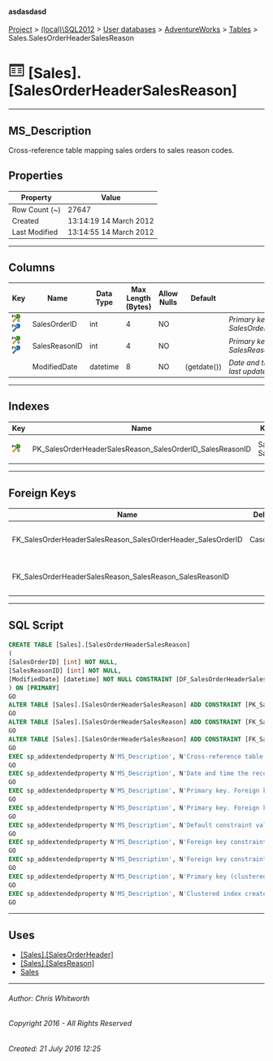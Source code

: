 #### asdasdasd

[Project](../../../../index.md) > [(local)\\SQL2012](../../../index.md) > [User databases](../../index.md) > [AdventureWorks](../index.md) > [Tables](Tables.md) > Sales.SalesOrderHeaderSalesReason

# ![Tables](../../../../Images/Table32.png) [Sales].[SalesOrderHeaderSalesReason]

---

## <a name="#description"></a>MS_Description

Cross-reference table mapping sales orders to sales reason codes.

## <a name="#properties"></a>Properties

| Property | Value |
|---|---|
| Row Count (~) | 27647 |
| Created | 13:14:19 14 March 2012 |
| Last Modified | 13:14:55 14 March 2012 |


---

## <a name="#columns"></a>Columns

| Key | Name | Data Type | Max Length (Bytes) | Allow Nulls | Default | Description |
|---|---|---|---|---|---|---|
| [![Cluster Primary Key PK_SalesOrderHeaderSalesReason_SalesOrderID_SalesReasonID: SalesOrderID\SalesReasonID](../../../../Images/pkcluster.png)](#indexes)[![Foreign Keys FK_SalesOrderHeaderSalesReason_SalesOrderHeader_SalesOrderID: [Sales].[SalesOrderHeader].SalesOrderID](../../../../Images/fk.png)](#foreignkeys) | SalesOrderID | int | 4 | NO |  | _Primary key. Foreign key to SalesOrderHeader.SalesOrderID._ |
| [![Cluster Primary Key PK_SalesOrderHeaderSalesReason_SalesOrderID_SalesReasonID: SalesOrderID\SalesReasonID](../../../../Images/pkcluster.png)](#indexes)[![Foreign Keys FK_SalesOrderHeaderSalesReason_SalesReason_SalesReasonID: [Sales].[SalesReason].SalesReasonID](../../../../Images/fk.png)](#foreignkeys) | SalesReasonID | int | 4 | NO |  | _Primary key. Foreign key to SalesReason.SalesReasonID._ |
|  | ModifiedDate | datetime | 8 | NO | (getdate()) | _Date and time the record was last updated._ |


---

## <a name="#indexes"></a>Indexes

| Key | Name | Key Columns | Unique | Description |
|---|---|---|---|---|
| [![Cluster Primary Key PK_SalesOrderHeaderSalesReason_SalesOrderID_SalesReasonID: SalesOrderID\SalesReasonID](../../../../Images/pkcluster.png)](#indexes) | PK_SalesOrderHeaderSalesReason_SalesOrderID_SalesReasonID | SalesOrderID, SalesReasonID | YES | _Primary key (clustered) constraint_ |


---

## <a name="#foreignkeys"></a>Foreign Keys

| Name | Delete | Columns | Description |
|---|---|---|---|
| FK_SalesOrderHeaderSalesReason_SalesOrderHeader_SalesOrderID | Cascade | SalesOrderID->[[Sales].[SalesOrderHeader].[SalesOrderID]](SalesOrderHeader.md) | _Foreign key constraint referencing SalesOrderHeader.SalesOrderID._ |
| FK_SalesOrderHeaderSalesReason_SalesReason_SalesReasonID |  | SalesReasonID->[[Sales].[SalesReason].[SalesReasonID]](SalesReason.md) | _Foreign key constraint referencing SalesReason.SalesReasonID._ |


---

## <a name="#sqlscript"></a>SQL Script

```sql
CREATE TABLE [Sales].[SalesOrderHeaderSalesReason]
(
[SalesOrderID] [int] NOT NULL,
[SalesReasonID] [int] NOT NULL,
[ModifiedDate] [datetime] NOT NULL CONSTRAINT [DF_SalesOrderHeaderSalesReason_ModifiedDate] DEFAULT (getdate())
) ON [PRIMARY]
GO
ALTER TABLE [Sales].[SalesOrderHeaderSalesReason] ADD CONSTRAINT [PK_SalesOrderHeaderSalesReason_SalesOrderID_SalesReasonID] PRIMARY KEY CLUSTERED  ([SalesOrderID], [SalesReasonID]) ON [PRIMARY]
GO
ALTER TABLE [Sales].[SalesOrderHeaderSalesReason] ADD CONSTRAINT [FK_SalesOrderHeaderSalesReason_SalesOrderHeader_SalesOrderID] FOREIGN KEY ([SalesOrderID]) REFERENCES [Sales].[SalesOrderHeader] ([SalesOrderID]) ON DELETE CASCADE
GO
ALTER TABLE [Sales].[SalesOrderHeaderSalesReason] ADD CONSTRAINT [FK_SalesOrderHeaderSalesReason_SalesReason_SalesReasonID] FOREIGN KEY ([SalesReasonID]) REFERENCES [Sales].[SalesReason] ([SalesReasonID])
GO
EXEC sp_addextendedproperty N'MS_Description', N'Cross-reference table mapping sales orders to sales reason codes.', 'SCHEMA', N'Sales', 'TABLE', N'SalesOrderHeaderSalesReason', NULL, NULL
GO
EXEC sp_addextendedproperty N'MS_Description', N'Date and time the record was last updated.', 'SCHEMA', N'Sales', 'TABLE', N'SalesOrderHeaderSalesReason', 'COLUMN', N'ModifiedDate'
GO
EXEC sp_addextendedproperty N'MS_Description', N'Primary key. Foreign key to SalesOrderHeader.SalesOrderID.', 'SCHEMA', N'Sales', 'TABLE', N'SalesOrderHeaderSalesReason', 'COLUMN', N'SalesOrderID'
GO
EXEC sp_addextendedproperty N'MS_Description', N'Primary key. Foreign key to SalesReason.SalesReasonID.', 'SCHEMA', N'Sales', 'TABLE', N'SalesOrderHeaderSalesReason', 'COLUMN', N'SalesReasonID'
GO
EXEC sp_addextendedproperty N'MS_Description', N'Default constraint value of GETDATE()', 'SCHEMA', N'Sales', 'TABLE', N'SalesOrderHeaderSalesReason', 'CONSTRAINT', N'DF_SalesOrderHeaderSalesReason_ModifiedDate'
GO
EXEC sp_addextendedproperty N'MS_Description', N'Foreign key constraint referencing SalesOrderHeader.SalesOrderID.', 'SCHEMA', N'Sales', 'TABLE', N'SalesOrderHeaderSalesReason', 'CONSTRAINT', N'FK_SalesOrderHeaderSalesReason_SalesOrderHeader_SalesOrderID'
GO
EXEC sp_addextendedproperty N'MS_Description', N'Foreign key constraint referencing SalesReason.SalesReasonID.', 'SCHEMA', N'Sales', 'TABLE', N'SalesOrderHeaderSalesReason', 'CONSTRAINT', N'FK_SalesOrderHeaderSalesReason_SalesReason_SalesReasonID'
GO
EXEC sp_addextendedproperty N'MS_Description', N'Primary key (clustered) constraint', 'SCHEMA', N'Sales', 'TABLE', N'SalesOrderHeaderSalesReason', 'CONSTRAINT', N'PK_SalesOrderHeaderSalesReason_SalesOrderID_SalesReasonID'
GO
EXEC sp_addextendedproperty N'MS_Description', N'Clustered index created by a primary key constraint.', 'SCHEMA', N'Sales', 'TABLE', N'SalesOrderHeaderSalesReason', 'INDEX', N'PK_SalesOrderHeaderSalesReason_SalesOrderID_SalesReasonID'
GO

```


---

## <a name="#uses"></a>Uses

* [[Sales].[SalesOrderHeader]](SalesOrderHeader.md)
* [[Sales].[SalesReason]](SalesReason.md)
* [Sales](../Security/Schemas/Sales.md)


---

###### Author:  Chris Whitworth

###### Copyright 2016 - All Rights Reserved

###### Created: 21 July 2016 12:25

